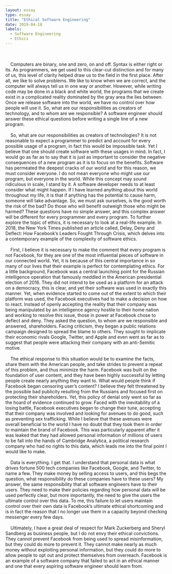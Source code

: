 ```yaml
---
layout: essay 
type: essay
title: "Ethical Software Engineering"
date: 2019-04-18
labels:
  - Software Engineering
  - Ethics
---
```

<br/><br/>
&nbsp;&nbsp;&nbsp;&nbsp;Computers are binary, one and zero, on and off.  Syntax is either right or its.  As programmers, we get used to this clear-cut distinction and for many of us, this level of clarity helped draw us to the field in the first place.  After all, we like to solve problems.  We like to know when we are correct, and the computer will always tell us in one way or another.  However, while writing code may be done in a black and white world, the programs that we create exist in a complicated reality dominated by the gray area the lies between.  Once we release software into the world, we have no control over how people will use it.  So, what are our responsibilities as creators of technology, and to whom are we responsible?  A software engineer should answer these ethical questions before writing a single line of a new program.<br/><br/>
&nbsp;&nbsp;&nbsp;&nbsp;So, what are our responsibilities as creators of technologies?  It is not reasonable to expect a programmer to predict and account for every possible usage of a program, in fact this would be impossible task.  Yet I believe that one should create software with these usages in mind.  In fact, I would go as far as to say that it is just as important to consider the negative consequences of a new program as it is to focus on the benefits.  Software has permeated the deepest cracks of our world and for this reason, we must consider everyone.  I do not mean everyone who might use our program, but everyone in the world.  While this concept may sound ridiculous in scale, I stand by it.  A software developer needs to at least consider what might happen.  If I have learned anything about this world throughout my life, it is that if anything has the potential to cause harm, someone will take advantage.  So, we must ask ourselves, is the good worth the risk of the bad?  Do those who will benefit outweigh those who might be harmed?  These questions have no simple answer, and this complex answer will be different for every programmer and every program.  To further explore the topic of ethics, it is necessary to look at a real-life example.  In 2018, the New York Times published an article called, Delay, Deny and Deflect: How Facebook’s Leaders Fought Through Crisis, which delves into a contemporary example of the complexity of software ethics.<br/><br/>
&nbsp;&nbsp;&nbsp;&nbsp;First, I believe it is necessary to make the comment that every program is not Facebook, for they are one of the most influential pieces of software in our connected world.  Yet, it is because of this central importance in so many of our lives that their example is perfect for contemplating ethics.  For a little background, Facebook was a central launching point for the Russian intelligence operation that famously meddled in the American presidential election of 2016.  They did not intend to be used as a platform for an attack on a democracy, this is clear, and yet their software was used in exactly this manner.  Yet, when evidence started to come out of the extent to which their platform was used, the Facebook executives had to make a decision on how to react.  Instead of openly accepting the reality that their company was being manipulated by an intelligence agency hostile to their home nation and working to resolve this issue, those in power at Facebook chose to deflect and deny.  They asked the question, to whom are we responsible and answered, shareholders.  Facing criticism, they began a public relations campaign designed to spread the blame to others.  They sought to implicate their economic rivals Google, Twitter, and Apple and even went as far as to suggest that people were attacking their company with an anti-Semitic motive. <br/><br/>
&nbsp;&nbsp;&nbsp;&nbsp;The ethical response to this situation would be to examine the facts, share them with the American people, and take strides to prevent a repeat of this problem, and thus minimize the harm.  Facebook was built on the foundation of user content, and they have been highly successful by letting people create nearly anything they want to.  What would people think if Facebook began censoring user’s content?  I believe they felt threatened by the possible bad publicity resulting from the Russians and focused first on protecting their shareholders.  Yet, this policy of denial only went so far as the hoard of evidence continued to grow.  Faced with the inevitability of a losing battle, Facebook executives began to change their tune, accepting that their company was involved and looking for avenues to do good, such as preventing sex trafficking.  While I believe that these avenues were overall beneficial to the world I have no doubt that they took them in order to maintain the brand of Facebook.  This was particularly apparent after it was leaked that they had allowed personal information of millions of users to be fall into the hands of Cambridge Analytica, a political research company who had no rights to this data, which leads me into the final point I would like to make.<br/><br/>
&nbsp;&nbsp;&nbsp;&nbsp;Data is everything.  I get that.  I understand that personal data is what drives fortune 500 tech companies like Facebook, Google, and Twitter, to name a few.  They make money by selling access to users, and this begs the question, what responsibility do these companies have to these users?  My answer, the same responsibility that all software engineers have to their users.  They need to make their policies regarding how personal data will be used perfectly clear, but more importantly, the need to give the users the ultimate control over this data.  To me, this failure to let users maintain control over their own data is Facebook’s ultimate ethical shortcoming and is in fact the reason that I no longer use them in a capacity beyond checking messenger every few days.<br/><br/>
&nbsp;&nbsp;&nbsp;&nbsp;Ultimately, I have a great deal of respect for Mark Zuckerberg and Sheryl Sandberg as business people, but I do not envy their ethical convictions.  They cannot prevent Facebook from being used to spread misinformation, but they could do more to prevent it.  They cannot make nearly as much money without exploiting personal information, but they could do more to allow people to opt out and protect themselves from overreach.  Facebook is an example of a software company that failed to act in an ethical manner and one that every aspiring software engineer should learn from.
